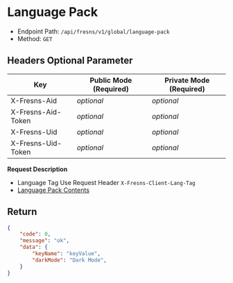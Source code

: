 # Language Pack

- Endpoint Path: `/api/fresns/v1/global/language-pack`
- Method: `GET`

## Headers Optional Parameter

| Key | Public Mode (Required) | Private Mode (Required) |
| --- | --- | --- |
| X-Fresns-Aid | *optional* | *optional* |
| X-Fresns-Aid-Token | *optional* | *optional* |
| X-Fresns-Uid | *optional* | *optional* |
| X-Fresns-Uid-Token | *optional* | *optional* |

**Request Description**

- Language Tag Use Request Header `X-Fresns-Client-Lang-Tag`
- [Language Pack Contents](../../reference/language-pack.md)

## Return

```json
{
    "code": 0,
    "message": "ok",
    "data": {
        "keyName": "keyValue",
        "darkMode": "Dark Mode",
    }
}
```
